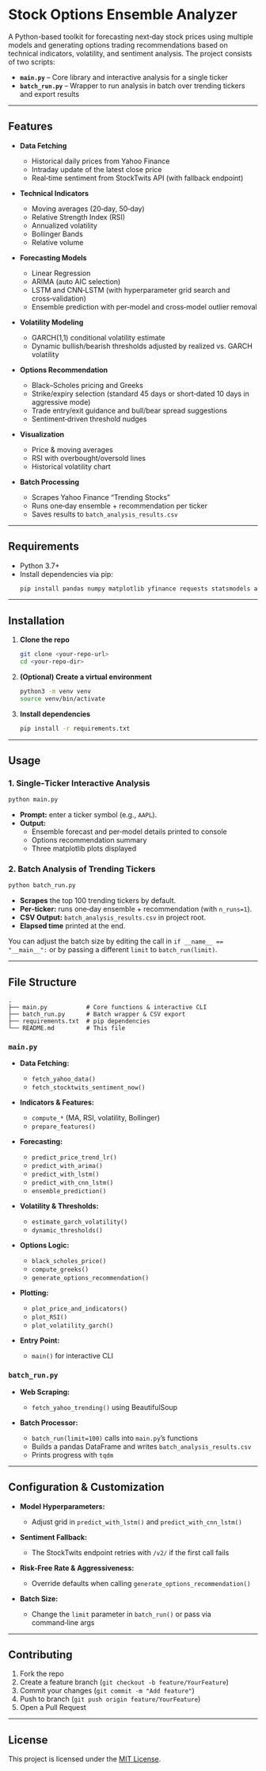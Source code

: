 # Stock Options Ensemble Analyzer

A Python-based toolkit for forecasting next‑day stock prices using multiple models and generating options trading recommendations based on technical indicators, volatility, and sentiment analysis. The project consists of two scripts:

- **`main.py`** – Core library and interactive analysis for a single ticker  
- **`batch_run.py`** – Wrapper to run analysis in batch over trending tickers and export results

---

## Features

- **Data Fetching**  
  - Historical daily prices from Yahoo Finance  
  - Intraday update of the latest close price  
  - Real‑time sentiment from StockTwits API (with fallback endpoint)

- **Technical Indicators**  
  - Moving averages (20‑day, 50‑day)  
  - Relative Strength Index (RSI)  
  - Annualized volatility  
  - Bollinger Bands  
  - Relative volume

- **Forecasting Models**  
  - Linear Regression  
  - ARIMA (auto AIC selection)  
  - LSTM and CNN‑LSTM (with hyperparameter grid search and cross‑validation)  
  - Ensemble prediction with per‑model and cross‑model outlier removal

- **Volatility Modeling**  
  - GARCH(1,1) conditional volatility estimate  
  - Dynamic bullish/bearish thresholds adjusted by realized vs. GARCH volatility

- **Options Recommendation**  
  - Black–Scholes pricing and Greeks  
  - Strike/expiry selection (standard 45 days or short‑dated 10 days in aggressive mode)  
  - Trade entry/exit guidance and bull/bear spread suggestions  
  - Sentiment‑driven threshold nudges

- **Visualization**  
  - Price & moving averages  
  - RSI with overbought/oversold lines  
  - Historical volatility chart

- **Batch Processing**  
  - Scrapes Yahoo Finance “Trending Stocks”  
  - Runs one‑day ensemble + recommendation per ticker  
  - Saves results to `batch_analysis_results.csv`

---

## Requirements

- Python 3.7+  
- Install dependencies via pip:
  ```bash
  pip install pandas numpy matplotlib yfinance requests statsmodels arch tensorflow keras scikit‑learn scipy beautifulsoup4 tqdm
  ```

---

## Installation

1. **Clone the repo**  
   ```bash
   git clone <your‑repo‑url>
   cd <your‑repo‑dir>
   ```

2. **(Optional) Create a virtual environment**  
   ```bash
   python3 -m venv venv
   source venv/bin/activate
   ```

3. **Install dependencies**  
   ```bash
   pip install -r requirements.txt
   ```

---

## Usage

### 1. Single‑Ticker Interactive Analysis

```bash
python main.py
```

- **Prompt:** enter a ticker symbol (e.g., `AAPL`).  
- **Output:**  
  - Ensemble forecast and per‑model details printed to console  
  - Options recommendation summary  
  - Three matplotlib plots displayed  

### 2. Batch Analysis of Trending Tickers

```bash
python batch_run.py
```

- **Scrapes** the top 100 trending tickers by default.  
- **Per‑ticker:** runs one‐day ensemble + recommendation (with `n_runs=1`).  
- **CSV Output:** `batch_analysis_results.csv` in project root.  
- **Elapsed time** printed at the end.

You can adjust the batch size by editing the call in `if __name__ == "__main__":` or by passing a different `limit` to `batch_run(limit)`.

---

## File Structure

```
.
├── main.py           # Core functions & interactive CLI
├── batch_run.py      # Batch wrapper & CSV export
├── requirements.txt  # pip dependencies
└── README.md         # This file
```

### `main.py`

- **Data Fetching:**  
  - `fetch_yahoo_data()`  
  - `fetch_stocktwits_sentiment_now()`

- **Indicators & Features:**  
  - `compute_*` (MA, RSI, volatility, Bollinger)  
  - `prepare_features()`

- **Forecasting:**  
  - `predict_price_trend_lr()`  
  - `predict_with_arima()`  
  - `predict_with_lstm()`  
  - `predict_with_cnn_lstm()`  
  - `ensemble_prediction()`

- **Volatility & Thresholds:**  
  - `estimate_garch_volatility()`  
  - `dynamic_thresholds()`

- **Options Logic:**  
  - `black_scholes_price()`  
  - `compute_greeks()`  
  - `generate_options_recommendation()`

- **Plotting:**  
  - `plot_price_and_indicators()`  
  - `plot_RSI()`  
  - `plot_volatility_garch()`

- **Entry Point:**  
  - `main()` for interactive CLI

### `batch_run.py`

- **Web Scraping:**  
  - `fetch_yahoo_trending()` using BeautifulSoup

- **Batch Processor:**  
  - `batch_run(limit=100)` calls into `main.py`’s functions  
  - Builds a pandas DataFrame and writes `batch_analysis_results.csv`  
  - Prints progress with `tqdm`

---

## Configuration & Customization

- **Model Hyperparameters:**  
  - Adjust grid in `predict_with_lstm()` and `predict_with_cnn_lstm()`

- **Sentiment Fallback:**  
  - The StockTwits endpoint retries with `/v2/` if the first call fails

- **Risk‑Free Rate & Aggressiveness:**  
  - Override defaults when calling `generate_options_recommendation()`

- **Batch Size:**  
  - Change the `limit` parameter in `batch_run()` or pass via command‑line args

---

## Contributing

1. Fork the repo  
2. Create a feature branch (`git checkout -b feature/YourFeature`)  
3. Commit your changes (`git commit -m "Add feature"`)  
4. Push to branch (`git push origin feature/YourFeature`)  
5. Open a Pull Request

---

## License

This project is licensed under the [MIT License](LICENSE).

